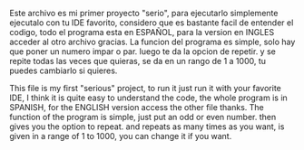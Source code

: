 Este archivo es mi primer proyecto "serio", para ejecutarlo simplemente ejecutalo con tu IDE favorito, considero que es bastante facil de entender el codigo, todo el programa esta en ESPAÑOL, para la version en INGLES acceder al otro archivo gracias. La funcion del programa es simple, solo hay que poner un numero impar o par. luego te da la opcion de repetir. y se repite todas las veces que quieras, se da en un rango de 1 a 1000, tu puedes cambiarlo si quieres.

This file is my first "serious" project, to run it just run it with your favorite IDE, I think it is quite easy to understand the code, the whole program is in SPANISH, for the ENGLISH version access the other file thanks. The function of the program is simple, just put an odd or even number. then gives you the option to repeat. and repeats as many times as you want, is given in a range of 1 to 1000, you can change it if you want.
